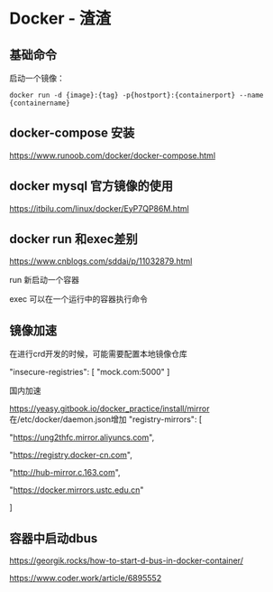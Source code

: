 # Docker - 渣渣

## 基础命令

启动一个镜像：

```shell
docker run -d {image}:{tag} -p{hostport}:{containerport} --name {containername}
```
## docker-compose 安装
https://www.runoob.com/docker/docker-compose.html


## docker mysql 官方镜像的使用

https://itbilu.com/linux/docker/EyP7QP86M.html

## docker run 和exec差别

https://www.cnblogs.com/sddai/p/11032879.html

run 新启动一个容器

exec 可以在一个运行中的容器执行命令

## 镜像加速

在进行crd开发的时候，可能需要配置本地镜像仓库

 "insecure-registries": [
    "mock.com:5000"
  ]

国内加速

https://yeasy.gitbook.io/docker_practice/install/mirror
在/etc/docker/daemon.json增加
"registry-mirrors": [

"https://ung2thfc.mirror.aliyuncs.com",

"https://registry.docker-cn.com",

"http://hub-mirror.c.163.com",

"https://docker.mirrors.ustc.edu.cn"

]



## 容器中启动dbus

https://georgik.rocks/how-to-start-d-bus-in-docker-container/

https://www.coder.work/article/6895552